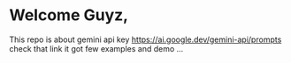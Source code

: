 # Welcome Guyz,
This repo is about gemini api key 
https://ai.google.dev/gemini-api/prompts
check that link it got few examples and demo ...
